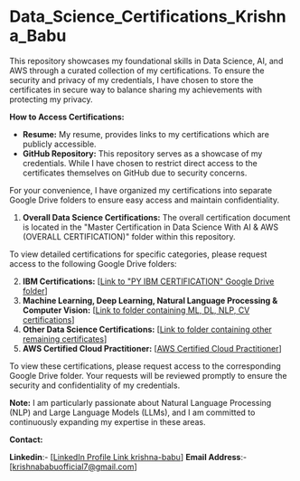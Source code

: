 # Data_Science_Certifications_Krishna_Babu 

This repository showcases my foundational skills in Data Science, AI, and AWS through a curated collection of my certifications. To ensure the security and privacy of my credentials, I have chosen to store the certificates in secure way to balance sharing my achievements with protecting my privacy.

**How to Access Certifications:**

* **Resume:**  My resume, provides links to my certifications which are publicly accessible.
* **GitHub Repository:** This repository serves as a showcase of my credentials. While I have chosen to restrict direct access to the certificates themselves on GitHub due to security concerns.

For your convenience, I have organized my certifications into separate Google Drive folders to ensure easy access and maintain confidentiality. 


1. **Overall Data Science Certifications:** The overall certification document is located in the "Master Certification in Data Science With AI & AWS (OVERALL CERTIFICATION)" folder within this repository.

To view detailed certifications for specific categories, please request access to the following Google Drive folders: 

2. **IBM Certifications:** [[Link to "PY IBM CERTIFICATION" Google Drive folder](https://drive.google.com/drive/folders/1O9OZPC4zjGYsxxGNYYd2zAfhQ3_lOeZg?usp=sharing)]
3. **Machine Learning, Deep Learning, Natural Language Processing & Computer Vision:** [[Link to folder containing ML, DL, NLP, CV certifications](https://drive.google.com/drive/folders/1wTPb2UFdDOK3ilUOLD0oIpErJpNNbVA_?usp=sharing)]
4. **Other Data Science Certifications:** [[Link to folder containing other remaining certificates](https://drive.google.com/drive/folders/1BtlpNkek-Z1_g4DcSNZcxpdYdwAYhQDo?usp=drive_link)] 
5. **AWS Certified Cloud Practitioner:**  [[AWS Certified Cloud Practitioner](https://drive.google.com/drive/folders/1S-c40m6N7p54hE09RGB6t8bwxh9euTJe?usp=sharing)]

To view these certifications, please request access to the corresponding Google Drive folder. Your requests will be reviewed promptly to ensure the security and confidentiality of my credentials.

**Note:** I am particularly passionate about Natural Language Processing (NLP) and Large Language Models (LLMs), and I am committed to continuously expanding my expertise in these areas. 

**Contact:**

**Linkedin**:- [[LinkedIn Profile Link krishna-babu](www.linkedin.com/in/krishna-babu-72b291253)]
**Email Address**:- [[krishnababuofficial7@gmail.com](krishnababuofficial7@gmail.com)]
